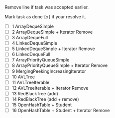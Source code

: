 Remove line if task was accepted earlier.

Mark task as done `[x]` if your resolve it.

- [ ] 1 ArrayDequeSimple
- [ ] 2 ArrayDequeSimple + Iterator Remove
- [ ] 3 ArrayDequeFull
- [ ] 4 LinkedDequeSimple
- [ ] 5 LinkedDequeSimple + Iterator Remove
- [ ] 6 LinkedDequeFull
- [ ] 7 ArrayPriorityQueueSimple
- [ ] 8 ArrayPriorityQueueSimple + Iterator Remove
- [ ] 9 MergingPeekingIncreasingIterator
- [ ] 10 AVLTree
- [ ] 11 AVLTreeIterable
- [ ] 12 AVLTreeIterable + Iterator Remove
- [ ] 13 RedBlackTree (add)
- [ ] 14 RedBlackTree (add + remove)
- [ ] 15 OpenHashTable + Student
- [ ] 16 OpenHashTable + Student + Iterator Remove